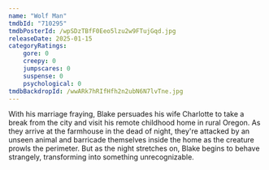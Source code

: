 ```yaml
---
name: "Wolf Man"
tmdbId: "710295"
tmdbPosterId: /wpSDzTBfF0Eeo5lzu2w9FTujGqd.jpg
releaseDate: 2025-01-15
categoryRatings:
    gore: 0
    creepy: 0
    jumpscares: 0
    suspense: 0
    psychological: 0
tmdbBackdropId: /wwARk7hRIfHfh2n2ubN6N7lvTne.jpg
---
```

With his marriage fraying, Blake persuades his wife Charlotte to take a break from the city and visit his remote childhood home in rural Oregon. As they arrive at the farmhouse in the dead of night, they're attacked by an unseen animal and barricade themselves inside the home as the creature prowls the perimeter. But as the night stretches on, Blake begins to behave strangely, transforming into something unrecognizable.
